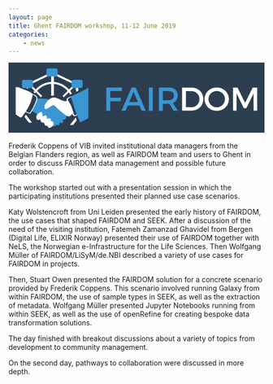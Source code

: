 ```yaml
---
layout: page
title: Ghent FAIRDOM workshop, 11-12 June 2019
categories:
    - news
---
```


![fairdom](/img/news/fairdom-logo-big-blue-624x170.png)

Frederik Coppens of VIB invited institutional data managers from the Belgian Flanders region, as well as FAIRDOM team and users to Ghent in order to discuss FAIRDOM data management and possible future collaboration.

The workshop started out with a presentation session in which the participating institutions presented their planned use case scenarios.

Katy Wolstencroft from Uni Leiden presented the early history of FAIRDOM, the use cases that shaped FAIRDOM and SEEK.  After a discussion of the need of the visiting institution, Fatemeh Zamanzad Ghavidel from Bergen (Digital Life, ELIXIR Norway) presented their use of FAIRDOM together with NeLS, the Norwegian e-Infrastructure for the Life Sciences. Then Wolfgang Müller of FAIRDOM/LiSyM/de.NBI described a variety of use cases for FAIRDOM in projects.

Then, Stuart Owen presented the FAIRDOM solution for a concrete scenario provided by Frederik Coppens. This scenario involved running Galaxy from within FAIRDOM, the use of sample types in SEEK, as well as the extraction of metadata. Wolfgang Müller presented Jupyter Notebooks running from within SEEK, as well as the use of openRefine for creating bespoke data transformation solutions.

The day finished with breakout discussions about a variety of topics from development to community management.

On the second day, pathways to collaboration were discussed in more depth.